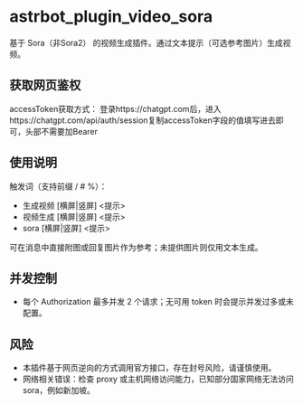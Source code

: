 # astrbot_plugin_video_sora

基于 Sora（非Sora2） 的视频生成插件。通过文本提示（可选参考图片）生成视频。

## 获取网页鉴权
accessToken获取方式：
登录https://chatgpt.com后，进入https://chatgpt.com/api/auth/session复制accessToken字段的值填写进去即可，头部不需要加Bearer 

## 使用说明
触发词（支持前缀 / # %）：
- 生成视频 [横屏|竖屏] <提示>
- 视频生成 [横屏|竖屏] <提示>
- sora [横屏|竖屏] <提示>

可在消息中直接附图或回复图片作为参考；未提供图片则仅用文本生成。

## 并发控制
- 每个 Authorization 最多并发 2 个请求；无可用 token 时会提示并发过多或未配置。

## 风险
- 本插件基于网页逆向的方式调用官方接口，存在封号风险，请谨慎使用。
- 网络相关错误：检查 proxy 或主机网络访问能力，已知部分国家网络无法访问sora，例如新加坡。

